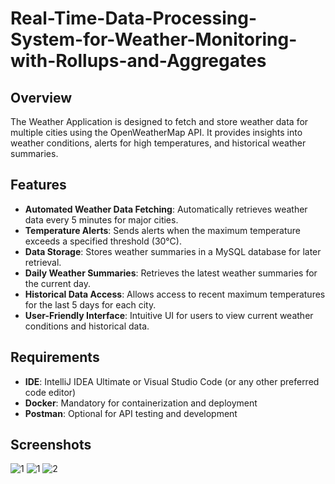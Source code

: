 # Real-Time-Data-Processing-System-for-Weather-Monitoring-with-Rollups-and-Aggregates

## Overview
The Weather Application is designed to fetch and store weather data for multiple cities using the OpenWeatherMap API. It provides insights into weather conditions, alerts for high temperatures, and historical weather summaries.

## Features
- **Automated Weather Data Fetching**: Automatically retrieves weather data every 5 minutes for major cities.
- **Temperature Alerts**: Sends alerts when the maximum temperature exceeds a specified threshold (30°C).
- **Data Storage**: Stores weather summaries in a MySQL database for later retrieval.
- **Daily Weather Summaries**: Retrieves the latest weather summaries for the current day.
- **Historical Data Access**: Allows access to recent maximum temperatures for the last 5 days for each city.
- **User-Friendly Interface**: Intuitive UI for users to view current weather conditions and historical data.

## Requirements
- **IDE**: IntelliJ IDEA Ultimate or Visual Studio Code (or any other preferred code editor)
- **Docker**: Mandatory for containerization and deployment
- **Postman**: Optional for API testing and development

## Screenshots
![1](https://github.com/user-attachments/assets/5eebf415-12aa-44a2-8ac4-074669bf6dd3)
![1](https://github.com/user-attachments/assets/276e1137-10cc-41b6-bb85-778118482294)
![2](https://github.com/user-attachments/assets/a7cd3529-09a0-4048-a3ca-3528a61acd79)


